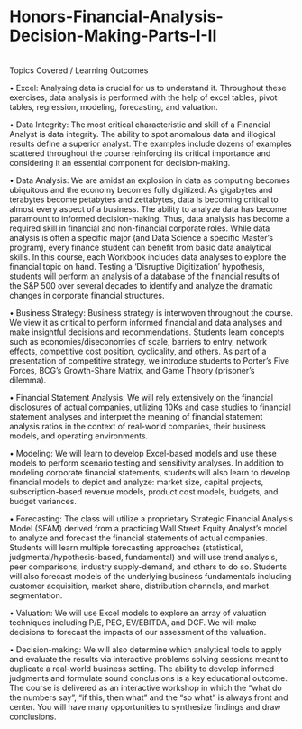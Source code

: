 # Honors-Financial-Analysis-Decision-Making-Parts-I-II
\
Topics Covered / Learning Outcomes

• Excel: Analysing data is crucial for us to understand it. Throughout these exercises, data analysis is performed with the help of excel tables, pivot tables, regression, modeling, forecasting, and valuation.

• Data Integrity: The most critical characteristic and skill of a Financial Analyst is data integrity. The ability to spot anomalous data and illogical results define a superior analyst. The examples include dozens of examples scattered throughout the course reinforcing its critical importance and considering it an essential component for decision-making.

• Data Analysis: We are amidst an explosion in data as computing becomes ubiquitous and the economy becomes fully digitized. As gigabytes and terabytes become petabytes and zettabytes, data is becoming critical to almost every aspect of a business. The ability to analyze data has become paramount to informed decision-making. Thus, data analysis has become a required skill in financial and non-financial corporate roles. While data analysis is often a specific major (and Data Science a specific Master’s program), every finance student can benefit from basic data analytical skills. In this course, each Workbook includes data analyses to explore the financial topic on hand. Testing a ‘Disruptive Digitization’ hypothesis, students will perform an analysis of a database of the financial results of the S&P 500 over several decades to identify and analyze the dramatic changes in corporate financial structures.

• Business Strategy: Business strategy is interwoven throughout the course. We view it as critical to perform informed financial and data analyses and make insightful decisions and recommendations. Students learn concepts such as economies/diseconomies of scale, barriers to entry, network effects, competitive cost position, cyclicality, and others. As part of a presentation of competitive strategy, we introduce students to Porter’s Five Forces, BCG’s Growth-Share Matrix, and Game Theory (prisoner’s dilemma).

• Financial Statement Analysis: We will rely extensively on the financial disclosures of actual companies, utilizing 10Ks and case studies to financial statement analyses and interpret the meaning of financial statement analysis ratios in the context of real-world companies, their business models, and operating environments.

• Modeling: We will learn to develop Excel-based models and use these models to perform scenario testing and sensitivity analyses. In addition to modeling corporate financial statements, students will also learn to develop financial models to depict and analyze: market size, capital projects, subscription-based revenue models, product cost models, budgets, and budget variances.

• Forecasting: The class will utilize a proprietary Strategic Financial Analysis Model (SFAM) derived from a practicing Wall Street Equity Analyst’s model to analyze and forecast the financial statements of actual companies. Students will learn multiple forecasting approaches (statistical, judgmental/hypothesis-based, fundamental) and will use trend analysis, peer comparisons, industry supply-demand, and others to do so. Students will also forecast models of the underlying business fundamentals including customer acquisition, market share, distribution channels, and market segmentation.

• Valuation: We will use Excel models to explore an array of valuation techniques including P/E, PEG, EV/EBITDA, and DCF. We will make decisions to forecast the impacts of our assessment of the valuation.

• Decision-making: We will also determine which analytical tools to apply and evaluate the results via interactive problems solving sessions meant to duplicate a real-world business setting. The ability to develop informed judgments and formulate sound conclusions is a key educational outcome. The course is delivered as an interactive workshop in which the “what do the numbers say”, “if this, then what” and the “so what” is always front and center. You will have many opportunities to synthesize findings and draw conclusions.
